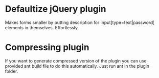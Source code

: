Defaultize jQuery plugin
========================

Makes forms smaller by putting description for input[type=text|password] elements in themselves. Effortlessly.

Compressing plugin
==================
If you want to generate compressed version of the plugin you can use provided ant build file to do this automatically. Just run ant in the plugin folder.
